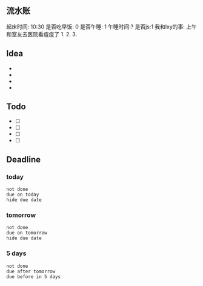 ## 流水账
起床时间: 10:30
是否吃早饭: 0
是否午睡: 1
午睡时间:?
是否js:1
我和lxy的事: 上午和室友去医院看痘痘了
1. 
2. 
3. 

## Idea
- 
- 
- 
- 

## Todo
- [ ] 
- [ ] 
- [ ] 
- [ ] 

## Deadline
### today
```tasks
not done
due on today
hide due date
```
### tomorrow
```tasks
not done
due on tomorrow
hide due date
```
### 5 days
```tasks
not done
due after tomorrow
due before in 5 days
```
